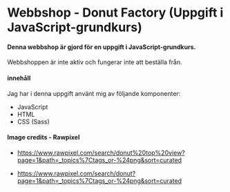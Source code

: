 # Webbshop - Donut Factory (Uppgift i JavaScript-grundkurs)

#### Denna webbshop är gjord för en uppgift i JavaScript-grundkurs.
Webbshoppen är inte aktiv och fungerar inte att beställa från. 

#### innehåll 
Jag har i denna uppgift använt mig av följande komponenter:

- JavaScript 
- HTML 
- CSS (Sass)






#### Image credits - Rawpixel

- https://www.rawpixel.com/search/donut%20top%20view?page=1&path=_topics%7Ctags_or-%24png&sort=curated

- https://www.rawpixel.com/search/donut?page=1&path=_topics%7Ctags_or-%24png&sort=curated



